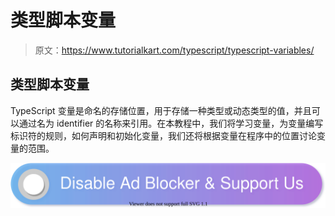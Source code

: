 # 类型脚本变量

> 原文：<https://www.tutorialkart.com/typescript/typescript-variables/>

## 类型脚本变量

TypeScript 变量是命名的存储位置，用于存储一种类型或动态类型的值，并且可以通过名为 identifier 的名称来引用。在本教程中，我们将学习变量，为变量编写标识符的规则，如何声明和初始化变量，我们还将根据变量在程序中的位置讨论变量的范围。

[![](img/925da31b32d6bc3827932f6c8afb11bb.png)](https://www.tutorialkart.com/)